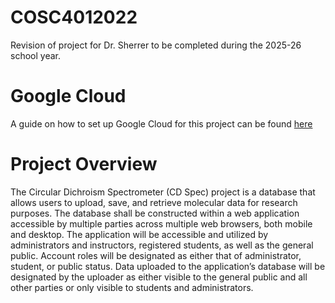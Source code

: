 # COSC4012022
Revision of project for Dr. Sherrer to be completed during the 2025-26 school year.

# Google Cloud
A guide on how to set up Google Cloud for this project can be found [here](SettingUpGoogleCloud.md)

# Project Overview
The Circular Dichroism Spectrometer (CD Spec) project is a database that allows users to upload, save, and retrieve molecular data for research purposes. The database shall be constructed within a web application accessible by multiple parties across multiple web browsers, both mobile and desktop. The application will be accessible and utilized by administrators and instructors, registered students, as well as the general public. Account roles will be designated as either that of administrator, student, or public status. Data uploaded to the application’s database will be designated by the uploader as either visible to the general public and all other parties or only visible to students and administrators.
